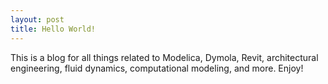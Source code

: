 ```yaml
---
layout: post
title: Hello World!
---
```


This is a blog for all things related to Modelica, Dymola, Revit, architectural engineering, fluid dynamics, computational modeling, and more. Enjoy!
